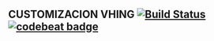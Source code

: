 CUSTOMIZACION VHING [![Build Status](https://travis-ci.org/jobiols/cl-vhing.svg?branch=11.0)](https://travis-ci.org/jobiols/cl-vhing) [![codebeat badge](https://codebeat.co/badges/9c644269-ff30-44ac-abe7-7733c0993681)](https://codebeat.co/projects/github-com-jobiols-cl-vhing-11-0)
-------------------
